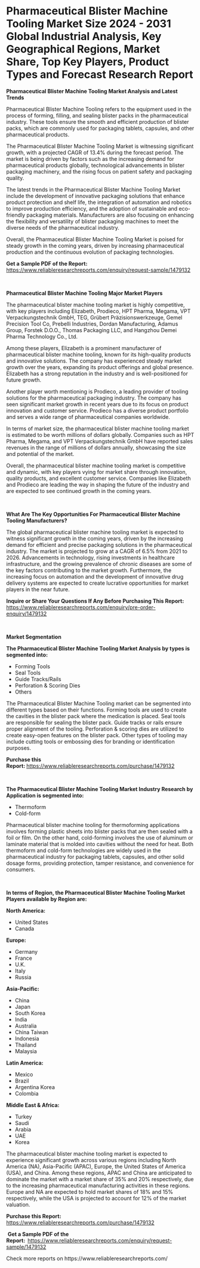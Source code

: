<p><h1>Pharmaceutical Blister Machine Tooling Market Size 2024 - 2031 Global Industrial Analysis, Key Geographical Regions, Market Share, Top Key Players, Product Types and Forecast Research Report</h1></p><p><strong>Pharmaceutical Blister Machine Tooling Market Analysis and Latest Trends</strong></p>
<p><p>Pharmaceutical Blister Machine Tooling refers to the equipment used in the process of forming, filling, and sealing blister packs in the pharmaceutical industry. These tools ensure the smooth and efficient production of blister packs, which are commonly used for packaging tablets, capsules, and other pharmaceutical products.</p><p>The Pharmaceutical Blister Machine Tooling Market is witnessing significant growth, with a projected CAGR of 13.4% during the forecast period. The market is being driven by factors such as the increasing demand for pharmaceutical products globally, technological advancements in blister packaging machinery, and the rising focus on patient safety and packaging quality.</p><p>The latest trends in the Pharmaceutical Blister Machine Tooling Market include the development of innovative packaging solutions that enhance product protection and shelf life, the integration of automation and robotics to improve production efficiency, and the adoption of sustainable and eco-friendly packaging materials. Manufacturers are also focusing on enhancing the flexibility and versatility of blister packaging machines to meet the diverse needs of the pharmaceutical industry.</p><p>Overall, the Pharmaceutical Blister Machine Tooling Market is poised for steady growth in the coming years, driven by increasing pharmaceutical production and the continuous evolution of packaging technologies.</p></p>
<p><strong>Get a Sample PDF of the Report:&nbsp;</strong> <a href="https://www.reliableresearchreports.com/enquiry/request-sample/1479132">https://www.reliableresearchreports.com/enquiry/request-sample/1479132</a></p>
<p>&nbsp;</p>
<p><strong>Pharmaceutical Blister Machine Tooling Major Market Players</strong></p>
<p><p>The pharmaceutical blister machine tooling market is highly competitive, with key players including Elizabeth, Prodieco, HPT Pharma, Megama, VPT Verpackungstechnik GmbH, TEG, Grübert Präzisionswerkzeuge, Gemel Precision Tool Co, Prebelli Industries, Dordan Manufacturing, Adamus Group, Forstek D.O.O., Thomas Packaging LLC, and Hangzhou Demei Pharma Technology Co., Ltd.</p><p>Among these players, Elizabeth is a prominent manufacturer of pharmaceutical blister machine tooling, known for its high-quality products and innovative solutions. The company has experienced steady market growth over the years, expanding its product offerings and global presence. Elizabeth has a strong reputation in the industry and is well-positioned for future growth.</p><p>Another player worth mentioning is Prodieco, a leading provider of tooling solutions for the pharmaceutical packaging industry. The company has seen significant market growth in recent years due to its focus on product innovation and customer service. Prodieco has a diverse product portfolio and serves a wide range of pharmaceutical companies worldwide.</p><p>In terms of market size, the pharmaceutical blister machine tooling market is estimated to be worth millions of dollars globally. Companies such as HPT Pharma, Megama, and VPT Verpackungstechnik GmbH have reported sales revenues in the range of millions of dollars annually, showcasing the size and potential of the market.</p><p>Overall, the pharmaceutical blister machine tooling market is competitive and dynamic, with key players vying for market share through innovation, quality products, and excellent customer service. Companies like Elizabeth and Prodieco are leading the way in shaping the future of the industry and are expected to see continued growth in the coming years.</p></p>
<p>&nbsp;</p>
<p><strong>What Are The Key Opportunities For Pharmaceutical Blister Machine Tooling Manufacturers?</strong></p>
<p><p>The global pharmaceutical blister machine tooling market is expected to witness significant growth in the coming years, driven by the increasing demand for efficient and precise packaging solutions in the pharmaceutical industry. The market is projected to grow at a CAGR of 6.5% from 2021 to 2026. Advancements in technology, rising investments in healthcare infrastructure, and the growing prevalence of chronic diseases are some of the key factors contributing to the market growth. Furthermore, the increasing focus on automation and the development of innovative drug delivery systems are expected to create lucrative opportunities for market players in the near future.</p></p>
<p><strong>Inquire or Share Your Questions If Any Before Purchasing This Report:</strong> <a href="https://www.reliableresearchreports.com/enquiry/pre-order-enquiry/1479132">https://www.reliableresearchreports.com/enquiry/pre-order-enquiry/1479132</a></p>
<p>&nbsp;</p>
<p><strong>Market Segmentation</strong></p>
<p><strong>The Pharmaceutical Blister Machine Tooling Market Analysis by types is segmented into:</strong></p>
<p><ul><li>Forming Tools</li><li>Seal Tools</li><li>Guide Tracks/Rails</li><li>Perforation & Scoring Dies</li><li>Others</li></ul></p>
<p><p>The Pharmaceutical Blister Machine Tooling market can be segmented into different types based on their functions. Forming tools are used to create the cavities in the blister pack where the medication is placed. Seal tools are responsible for sealing the blister pack. Guide tracks or rails ensure proper alignment of the tooling. Perforation & scoring dies are utilized to create easy-open features on the blister pack. Other types of tooling may include cutting tools or embossing dies for branding or identification purposes.</p></p>
<p><strong>Purchase this Report:&nbsp;</strong><a href="https://www.reliableresearchreports.com/purchase/1479132">https://www.reliableresearchreports.com/purchase/1479132</a></p>
<p>&nbsp;</p>
<p><strong>The Pharmaceutical Blister Machine Tooling Market Industry Research by Application is segmented into:</strong></p>
<p><ul><li>Thermoform</li><li>Cold-form</li></ul></p>
<p><p>Pharmaceutical blister machine tooling for thermoforming applications involves forming plastic sheets into blister packs that are then sealed with a foil or film. On the other hand, cold-forming involves the use of aluminum or laminate material that is molded into cavities without the need for heat. Both thermoform and cold-form technologies are widely used in the pharmaceutical industry for packaging tablets, capsules, and other solid dosage forms, providing protection, tamper resistance, and convenience for consumers.</p></p>
<p>&nbsp;</p>
<p><strong>In terms of Region, the Pharmaceutical Blister Machine Tooling Market Players available by Region are:</strong></p>
<p>
    <p> <strong> North America: </strong>
        <ul>
            <li>United States</li>
            <li>Canada</li>
        </ul>
        </p> 
    <p> <strong> Europe: </strong>
        <ul>
            <li>Germany</li>
            <li>France</li>
            <li>U.K.</li>
            <li>Italy</li>
            <li>Russia</li>
        </ul>
        </p> 
    <p> <strong> Asia-Pacific: </strong>
        <ul>
            <li>China</li>
            <li>Japan</li>
            <li>South Korea</li>
            <li>India</li>
            <li>Australia</li>
            <li>China Taiwan</li>
            <li>Indonesia</li>
            <li>Thailand</li>
            <li>Malaysia</li>
        </ul>
        </p> 
    <p> <strong> Latin America: </strong>
        <ul>
            <li>Mexico</li>
            <li>Brazil</li>
            <li>Argentina Korea</li>
            <li>Colombia</li>
        </ul>
        </p> 
    <p> <strong> Middle East & Africa: </strong>
        <ul>
            <li>Turkey</li>
            <li>Saudi</li>
            <li>Arabia</li>
            <li>UAE</li>
            <li>Korea</li>
        </ul>
    </p>
    </p>
<p><p>The pharmaceutical blister machine tooling market is expected to experience significant growth across various regions including North America (NA), Asia-Pacific (APAC), Europe, the United States of America (USA), and China. Among these regions, APAC and China are anticipated to dominate the market with a market share of 35% and 20% respectively, due to the increasing pharmaceutical manufacturing activities in these regions. Europe and NA are expected to hold market shares of 18% and 15% respectively, while the USA is projected to account for 12% of the market valuation.</p></p>
<p><strong>Purchase this Report: </strong><a href="https://www.reliableresearchreports.com/purchase/1479132">https://www.reliableresearchreports.com/purchase/1479132</a></p>
<p>&nbsp;<strong>Get a Sample PDF of the Report:&nbsp;&nbsp;</strong><a href="https://www.reliableresearchreports.com/enquiry/request-sample/1479132">https://www.reliableresearchreports.com/enquiry/request-sample/1479132</a></p>
<p><strong></strong></p>
<p>Check more reports on https://www.reliableresearchreports.com/</p>